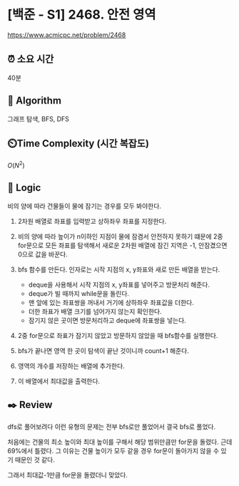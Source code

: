 # [백준 - S1] 2468. 안전 영역
 https://www.acmicpc.net/problem/2468

## ⏰  **소요 시간**
40분

## :pushpin: **Algorithm**
그래프 탐색, BFS, DFS

## ⏲️**Time Complexity (시간 복잡도)**
$O(N^2)$

## :round_pushpin: **Logic**
비의 양에 따라 건물들이 물에 잠기는 경우를 모두 봐야한다.

1. 2차원 배열로 좌표를 입력받고 상하좌우 좌표를 지정한다.

2. 비의 양에 따라 높이가 n이하인 지점이 물에 잠겸서 안전하지 못하기 떄문에 2중 for문으로 모든 좌표를 탐색해서 새로운 2차원 배열에 잠긴 지역은 -1, 안잠겼으면 0으로 값을 바꾼다.

3. bfs 함수를 만든다. 인자로는 시작 지점의 x, y좌표와 새로 만든 배열을 받는다.
    - deque을 사용해서 시작 지점의 x, y좌표를 넣어주고 방문처리 해준다.
    - deque가 빌 때까지 while문을 돌린다.
    - 맨 앞에 있는 좌표쌍을 꺼내서 거기에 상하좌우 좌표값을 더한다.
    - 더한 좌표가 배열 크기를 넘어가지 않는지 확인한다.
    - 잠기지 않은 곳이면 방문처리하고 deque에 좌표쌍을 넣는다.

4. 2중 for문으로 좌표가 잠기지 않았고 방문하지 않았을 때 bfs함수를 실행한다.

5. bfs가 끝나면 영역 한 곳이 탐색이 끝난 것이니까 count+1 해준다.

6. 영역의 개수를 저장하는 배열에 추가한다.

7. 이 배열에서 최대값을 출력한다.

## :black_nib: **Review**
dfs로 풀어보려다 이런 유형의 문제는 전부 bfs로만 풀었어서 결국 bfs로 풀었다. 

처음에는 건물의 최소 높이와 최대 높이를 구해서 해당 범위만큼만 for문을 돌렸다.
근데 69%에서 틀렸다.
그 이유는 건물 높이가 모두 같을 경우 for문이 돌아가지 않을 수 있기 때문인 것 같다.

그래서 최대값-1만큼 for문을 돌렸더니 맞았다.
